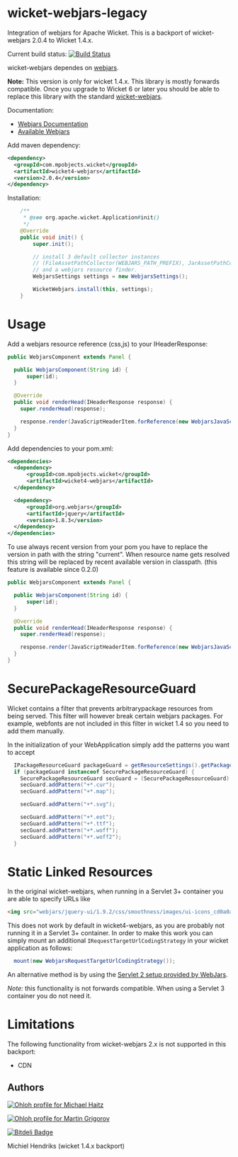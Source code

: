 wicket-webjars-legacy
=====================

Integration of webjars for Apache Wicket. This is a backport of wicket-webjars 2.0.4 to Wicket 1.4.x.

Current build status: [![Build Status](https://travis-ci.org/mpobjects/wicket4-webjars.svg)](https://travis-ci.org/mpobjects/wicket4-webjars)

wicket-webjars dependes on [webjars](https://github.com/webjars/webjars).


**Note:** This version is only for wicket 1.4.x. This library is mostly forwards compatible. Once you upgrade to Wicket 6 or later you should be able to replace this library with the standard [wicket-webjars](https://github.com/l0rdn1kk0n/wicket-webjars).

Documentation:

- [Webjars Documentation](http://www.webjars.org/documentation)
- [Available Webjars](http://www.webjars.org)

Add maven dependency:

```xml
<dependency>
  <groupId>com.mpobjects.wicket</groupId>
  <artifactId>wicket4-webjars</artifactId>
  <version>2.0.4</version>
</dependency>
```

Installation:

```java
    /**
     * @see org.apache.wicket.Application#init()
     */
    @Override
    public void init() {
        super.init();

        // install 3 default collector instances
        // (FileAssetPathCollector(WEBJARS_PATH_PREFIX), JarAssetPathCollector, VfsAssetPathCollector)
        // and a webjars resource finder.
        WebjarsSettings settings = new WebjarsSettings();

        WicketWebjars.install(this, settings);
    }
```

Usage
=====

Add a webjars resource reference (css,js) to your IHeaderResponse:

```java
public WebjarsComponent extends Panel {

  public WebjarsComponent(String id) {
      super(id);
  }

  @Override
  public void renderHead(IHeaderResponse response) {
    super.renderHead(response);

    response.render(JavaScriptHeaderItem.forReference(new WebjarsJavaScriptResourceReference("jquery/1.8.3/jquery.js")));
  }
}
```

Add dependencies to your pom.xml:

```xml
<dependencies>
  <dependency>
      <groupId>com.mpobjects.wicket</groupId>
      <artifactId>wicket4-webjars</artifactId>
  </dependency>

  <dependency>
      <groupId>org.webjars</groupId>
      <artifactId>jquery</artifactId>
      <version>1.8.3</version>
  </dependency>
</dependencies>
```

To use always recent version from your pom you have to replace the version in path with the string "current". When resource
name gets resolved this string will be replaced by recent available version in classpath. (this feature is available since 0.2.0)

```java
public WebjarsComponent extends Panel {

  public WebjarsComponent(String id) {
      super(id);
  }

  @Override
  public void renderHead(IHeaderResponse response) {
    super.renderHead(response);

    response.render(JavaScriptHeaderItem.forReference(new WebjarsJavaScriptResourceReference("jquery/current/jquery.js")));
  }
}
```

SecurePackageResourceGuard
==========================

Wicket contains a filter that prevents arbitrarypackage resources from being served. This filter will however break certain webjars packages. For example, webfonts are not included in this filter in wicket 1.4 so you need to add them manually.

In the initialization of your WebApplication simply add the patterns you want to accept

```java
  IPackageResourceGuard packageGuard = getResourceSettings().getPackageResourceGuard();
  if (packageGuard instanceof SecurePackageResourceGuard) {
    SecurePackageResourceGuard secGuard = (SecurePackageResourceGuard) packageGuard;
    secGuard.addPattern("+*.cur");
    secGuard.addPattern("+*.map");

    secGuard.addPattern("+*.svg");

    secGuard.addPattern("+*.eot");
    secGuard.addPattern("+*.ttf");
    secGuard.addPattern("+*.woff");
    secGuard.addPattern("+*.woff2");
  }
```

Static Linked Resources
=======================

In the original wicket-webjars, when running in a Servlet 3+ container you are able to specify URLs like

```html
<img src="webjars/jquery-ui/1.9.2/css/smoothness/images/ui-icons_cd0a0a_256x240.png"/>
```

This does not work by default in wicket4-webjars, as you are probably not running it in a Servlet 3+ container. In order to make this work you can simply mount an additional ```IRequestTargetUrlCodingStrategy``` in your wicket application as follows:

```java
  mount(new WebjarsRequestTargetUrlCodingStrategy());
```

An alternative method is by using the [Servlet 2 setup provided by WebJars](https://www.webjars.org/documentation#servlet2).

*Note:* this functionality is not forwards compatible. When using a Servlet 3 container you do not need it.

Limitations
===========

The following functionality from wicket-webjars 2.x is not supported in this backport:

- CDN


Authors
-------

[![Ohloh profile for Michael Haitz](https://www.openhub.net/accounts/l0rdn1kk0n/widgets/account_detailed.gif)](https://www.openhub.net/accounts/l0rdn1kk0n?ref=Detailed)

[![Ohloh profile for Martin Grigorov](https://www.openhub.net/accounts/mgrigorov/widgets/account_detailed.gif)](https://www.openhub.net/accounts/mgrigorov?ref=Detailed)

[![Bitdeli Badge](https://d2weczhvl823v0.cloudfront.net/l0rdn1kk0n/wicket-webjars/trend.png)](https://bitdeli.com/free "Bitdeli Badge")

Michiel Hendriks (wicket 1.4.x backport)

